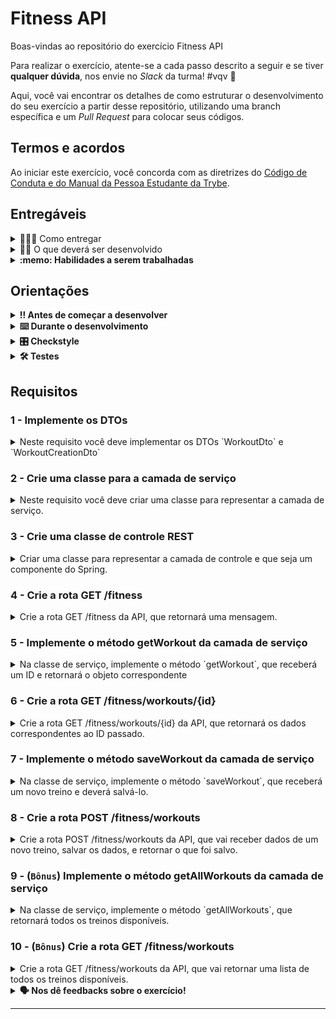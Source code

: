 # Fitness API

Boas-vindas ao repositório do exercício Fitness API

Para realizar o exercício, atente-se a cada passo descrito a seguir e se tiver **qualquer dúvida**, nos envie no _Slack_ da turma! #vqv 🚀

Aqui, você vai encontrar os detalhes de como estruturar o desenvolvimento do seu exercício a partir desse repositório, utilizando uma branch específica e um _Pull Request_ para colocar seus códigos.

## Termos e acordos
Ao iniciar este exercício, você concorda com as diretrizes do [Código de Conduta e do Manual da Pessoa Estudante da Trybe](https://app.betrybe.com/learn/student-manual/codigo-de-conduta-da-pessoa-estudante).

## Entregáveis

<details>
  <summary>🤷🏽‍♀️ Como entregar</summary><br />

Para entregar o seu exercício, você deverá criar um _Pull Request_ neste repositório.

Lembre-se que você pode consultar nosso conteúdo sobre [Git & GitHub](https://app.betrybe.com/learn/course/5e938f69-6e32-43b3-9685-c936530fd326/module/fc998c60-386e-46bc-83ca-4269beb17e17/section/fe827a71-3222-4b4d-a66f-ed98e09961af/day/1a530297-e176-4c79-8ed9-291ae2950540/lesson/2b2edce7-9c49-4907-92a2-aa571f823b79) e nosso [Blog - Git & GitHub](https://blog.betrybe.com/tecnologia/git-e-github/) sempre que precisar!
</details>

<details>
  <summary>👨‍💻 O que deverá ser desenvolvido</summary><br />

Neste projeto você deverá implementar uma API para gerenciar exercícios físicos.

Você deve implementar a API REST utilizando o Spring e aplicando os conceitos que aprendeu, incluindo camada de serviço, DTOs, record e as anotações para mapeamento de rotas.

</details>

<details>
  <summary><strong>:memo: Habilidades a serem trabalhadas</strong></summary>

Neste exercício, verificamos se você é capaz de:

- Compreender os princípios e conceitos fundamentais do desenvolvimento de APIs RESTful utilizando o Spring Framework;
- Projetar e configurar mapeamentos de rotas para diferentes operações HTTP, como GET, POST, PUT e DELETE

</details>

## Orientações

<details>

   <summary><strong>‼ Antes de começar a desenvolver </strong></summary>

1. Clone o repositório

- Use o comando: `git clone <url do repositório>`
- Entre na pasta do repositório que você acabou de clonar:
    - `cd <nome do repositório>`

2. Instale as dependências

    - `mvn install`  

3. Crie uma branch a partir da branch `main`

- Verifique que você está na branch `main`
    - Exemplo: `git branch`
- Se você não estiver, mude para a branch `main`
    - Exemplo: `git checkout main`
- Agora, crie uma branch à qual você vai submeter os `commits` do seu exercício:
    - Você deve criar uma branch no seguinte formato: `nome-sobrenome-nome-do-exercício`;
    - Exemplo: `git checkout -b maria-soares-lessons-learned`

4. Crie na raiz do exercício os arquivos que você precisará desenvolver:

- Verifique que você está na raiz do exercício:
    - Exemplo: `pwd` -> o retorno vai ser algo tipo _/Users/maria/code/**sd-0x-project-lessons-learned**_
- Crie os arquivos index.html e style.css:
    - Exemplo: `touch index.html style.css`

5. Adicione as mudanças ao _stage_ do Git e faça um `commit`

- Verifique que as mudanças ainda não estão no _stage_:
    - Exemplo: `git status` (devem aparecer listados os novos arquivos em vermelho)
- Adicione o novo arquivo ao _stage_ do Git:
    - Exemplo:
        - `git add .` (adicionando todas as mudanças - _que estavam em vermelho_ - ao stage do Git)
        - `git status` (devem aparecer listados os arquivos em verde)
- Faça o `commit` inicial:
    - Exemplo:
        - `git commit -m 'iniciando o exercício. VAMOS COM TUDO :rocket:'` (fazendo o primeiro commit)
        - `git status` (deve aparecer uma mensagem tipo _nothing to commit_ )

6. Adicione a sua branch com o novo `commit` ao repositório remoto

- Usando o exemplo anterior: `git push -u origin maria-soares-lessons-learned`

7. Crie um novo `Pull Request` _(PR)_

- Vá até a página de _Pull Requests_ do [repositório no GitHub](https://github.com/tryber/sd-0x-project-lessons-learned/pulls)
    - Clique no botão verde _"New pull request"_
    - Clique na caixa de seleção _"Compare"_ e escolha a sua branch **com atenção**
- Coloque um título para o seu _Pull Request_
    - Exemplo: _"Cria tela de busca"_
- Clique no botão verde _"Create pull request"_

- Adicione uma descrição para o _Pull Request_, um título nítido que o identifique, e clique no botão verde _"Create pull request"_

 <img width="1335" alt="Exemplo de pull request" src="https://user-images.githubusercontent.com/42356399/166255109-b95e6eb4-2503-45e5-8fb3-cf7caa0436e5.png">

- Volte até a [página de _Pull Requests_ do repositório](https://github.com/tryber/sd-0x-project-lessons-learned/pulls) e confira que o seu _Pull Request_ está criado

</details>

<details>

<summary><strong>⌨️ Durante o desenvolvimento</strong></summary>

Faça `commits` das alterações que você fizer no código regularmente, pois assim você garante visibilidade para o time da Trybe e treina essa prática para o mercado de trabalho :) ;

- Lembre-se de sempre após um (ou alguns) `commits` atualizar o repositório remoto;
- Os comandos que você utilizará com mais frequência são:
    - `git status` _(para verificar o que está em vermelho - fora do stage - e o que está em verde - no stage)_;
    - `git add` _(para adicionar arquivos ao stage do Git)_;
    - `git commit` _(para criar um commit com os arquivos que estão no stage do Git)_;
    - `git push -u origin nome-da-branch` _(para enviar o commit para o repositório remoto na primeira vez que fizer o `push` de uma nova branch)_;
    - `git push` _(para enviar o commit para o repositório remoto após o passo anterior)_.

</details>

<details>
<summary><strong>🎛 Checkstyle</strong></summary>

Para garantir a qualidade do código, vamos utilizar neste exercício o `Checkstyle`. Assim o código estará alinhado com as boas práticas de desenvolvimento, sendo mais legível e de fácil manutenção! Para poder rodar o `Checkstyle` certifique-se de ter executado o comando `mvn install` dentro do repositório.

Para rodá-los localmente no repositório, execute os comandos abaixo:

```bash
mvn checkstyle:check
```

Se a análise do `Checkstyle` encontrar problemas no seu código, tais problemas serão mostrados no seu terminal. Se não houver problema no seu código, nada será impresso no seu terminal.

Você pode também instalar o plugin do `Checkstyle` na sua `IDE`. Para isso, volte na primeira seção do conteúdo.

⚠️ **PULL REQUESTS COM ISSUES NO `Checkstyle` NÃO SERÃO AVALIADAS. ATENTE-SE PARA RESOLVÊ-LAS ANTES DE FINALIZAR O DESENVOLVIMENTO!** ⚠️

</details>

<details>
<summary><strong>🛠 Testes</strong></summary>

Para executar todos os testes basta rodar o comando:
```bash
mvn test
```

Para executar apenas uma classe de testes:
```bash
mvn test -Dtest="TestClassName"
```

</details>

## Requisitos

### 1 - Implemente os DTOs

<details>
  <summary>Neste requisito você deve implementar os DTOs `WorkoutDto` e `WorkoutCreationDto`</summary><br />

Os atributos dos DTOs deverão seguir a mesma nomenclatura e tipos de atributos já definidos no modelo `Workout`, classe já disponibilizada com o projeto.

Os DTOs devem seguir os seguintes critérios:
 - Devem ser implementados no pacote `com.betrybe.fitness.dto`;
 - Devem ser implementados utilizando a funcionalidade `record` do Java;
 - Devem ser diferenciados do modelo original da seguinte maneira:
   - `WorkoutDto` não deve ter o atributo `secretTechnique`;
   - `WorkoutCreationDto` não deve ter o atributo `id`.

</details>

### 2 - Crie uma classe para a camada de serviço

<details>
  <summary>Neste requisito você deve criar uma classe para representar a camada de serviço.</summary><br />

A classe da camada de serviço:
- Deve implementar a interface `com.betrybe.fitness.service.FitnessServiceInterface`;
    - Aqui basta a criação dos métodos, a implementação deles será feita em outros requisitos;
- Pode ter qualquer nome, mas sugerimos `FitnessService`;
- Deve ser marcada como um componente Spring, especificamente com a anotação para camada de serviço;
    - Isso quer dizer que a classe deverá funcionar como um bean, para ser injetado automaticamente pelo Spring onde for necessário;
- Deve receber, **por injeção de dependência** do Spring, um bean do tipo `FakeFitnessDatabase` (veja abaixo).

O projeto já disponibiliza um componente chamado `com.betrybe.fitness.database.FakeFitnessDatabase`, que representa um banco de dados falso (ele carrega dados de um arquivo). Neste requisito, você apenas precisa receber esse componente por injeção de dependência, ainda não há necessidade de utilizá-lo. Ele será usado em outros requisitos, durante a implementação dos métodos da classe criada aqui.

</details>

### 3 - Crie uma classe de controle REST

<details>
  <summary>Criar uma classe para representar a camada de controle e que seja um componente do Spring.</summary><br />

A classe da camada de controle:
- Deve implementar a interface `com.betrybe.fitness.controller.FitnessControllerInterface`;
- Pode ter qualquer nome, mas sugerimos `FitnessController`;
- Deve ser marcada como um componente Spring, especificamente com a anotação de controle REST;
    - Isso quer dizer que a classe deverá funcionar como um bean, para ser injetado automaticamente pelo Spring onde for necessário;
- Deve ter como mapeamento principal a rota `/fitness`;
  - Cuidado para não incluir uma barra final indevida nos seus mapeamentos;
- Deve receber, **por injeção de dependência** do Spring, o bean definido no requisito anterior, que implementa `FitnessServiceInterface`.

</details>

### 4 - Crie a rota GET /fitness

<details>
  <summary>Crie a rota GET /fitness da API, que retornará uma mensagem.</summary><br />

A rota GET `/fitness` da sua aplicação deve retornar apenas a seguinte mensagem: `Boas vindas à API de Fitness!`.

</details>

### 5 - Implemente o método getWorkout da camada de serviço

<details>
  <summary>Na classe de serviço, implemente o método `getWorkout`, que receberá um ID e retornará o objeto correspondente</summary><br />

Para implementar este requisito, você deverá utilizar o bean do tipo `FakeFitnessDatabase`, que está recebendo na classe.

O método `getWorkout` a ser implementado aqui deve:

- Receber um ID
- Fazer a busca pelo objeto do tipo `Workout` no banco de dados falso (`FakeFitnessDatabase`)
- Criar um objeto do tipo `WorkoutDto` correspondente ao resultado encontrado;
  - Você pode fazer a conversão entre o modelo e o DTO manualmente, ou então implementar um método para isso.

**_Importante_**: note que o retorno do método `getWorkout` da classe `FakeFitnessDatabase` não é `Workout`, mas sim `Optional<Workout>`. Caso não exista um objeto com o ID passado, o método irá retornar um objeto `Optional` indicando que ele está vazio. Você deve fazer o mesmo no método da sua camada de serviço. 

Não se preocupe se você ainda não conhece o `Optional`, veremos mais sobre ele depois. Por enquanto, basta saber que ele representa uma resposta que pode ou não existir. 

Para verificar se o objeto retornado está vazio, você pode utilizar o método `isEmpty()`, respectivamente. Caso esteja presente, você pode recuperar o objeto `Workout` utilizando o método `get()`. Da mesma forma, você pode criar um objeto `Optional` utilizando os métodos `of()` (contendo algo) e `empty()`.

Veja um exemplo de uso:

```java
Optional<String> myOptional;

// Cria um Optional a partir de uma string
myOptional = Optional.of("Uma string");

myOptional.isEmpty()  // Retorna false
myOptional.get()  // Retorna o objeto original (neste caso, a string)

// Agora substitui por um Optional vazio
myOptional = Optional.empty();

myOptional.isEmpty()  // Retorna true
```

Utilize esses métodos para tratar a resposta que irá receber do "banco de dados" e para gerar o retorno correto da sua implementação.

</details>

### 6 - Crie a rota GET /fitness/workouts/{id}

<details>
  <summary>Crie a rota GET /fitness/workouts/{id} da API, que retornará os dados correspondentes ao ID passado.</summary><br />

A rota GET `/fitness/workouts/{id}` da sua aplicação deve:
- Receber um ID através de uma variável de caminho `id`
- Fazer uma busca pelo treino (workout) correspondente ao ID, utilizando o bean de serviço
- Caso não exista um treino com o ID indicado, a rota deve retornar o status code `404` ("not found").
- Caso o treino exista, ele deve ser retornado juntamente com o status code `200` ("ok")

Dicas:
- Utilize a classe `ResponseEntity` para controlar o retorno da rota;
- Utilize o que aprendeu sobre `Optional` no requisito anterior para fazer a verificação.

</details>

### 7 - Implemente o método saveWorkout da camada de serviço

<details>
  <summary>Na classe de serviço, implemente o método `saveWorkout`, que receberá um novo treino e deverá salvá-lo.</summary><br />

Para implementar este requisito, você deverá utilizar o bean do tipo `FakeFitnessDatabase`, que está recebendo na classe.

O método `saveWorkout` a ser implementado aqui deve:

- Receber um objeto do tipo `WorkoutCreationDto`
- Salvar o objeto no banco de dados falso;
  - Note que o método `saveWorkout` do `FakeFitnessDatabase` retorna um novo objeto;
- Retornar um objeto do tipo `WorkoutDto` correspondente ao que o banco de dados retornou.

</details>


### 8 - Crie a rota POST /fitness/workouts

<details>
  <summary>Crie a rota POST /fitness/workouts da API, que vai receber dados de um novo treino, salvar os dados, e retornar o que foi salvo.</summary><br />

A rota POST `/fitness/workouts` da sua aplicação deve:
- Receber dados pelo corpo da requisição, correspondente ao tipo `WorkoutCreationDto`
- Salvar o novo treino utilizando o bean de serviço;
- Retornar o novo objeto que foi salvo, utilizando o status code `201` ("created").

</details>

### 9 - (`Bônus`) Implemente o método getAllWorkouts da camada de serviço

<details>
  <summary>Na classe de serviço, implemente o método `getAllWorkouts`, que retornará todos os treinos disponíveis.</summary><br />

O método `getAllWorkouts` a ser implementado aqui deve:

- Utilizar o banco de dados falso para pegar uma lista com todos os treinos disponíveis;
- Gerar uma lista nova contendo objetos do tipo `WorkoutDto` correspondentes aos objetos do tipo `Workout` retornados pelo banco.

Você pode fazer a conversão da forma que preferir, por exemplo utilizando um `for`. Mas se quiser, também há formas de programação funcional que podem ser utilizadas, inclusive dos chamados `streams` do Java (aprenderemos mais sobre eles depois).

</details>

### 10 - (`Bônus`) Crie a rota GET /fitness/workouts

<details>
  <summary>Crie a rota GET /fitness/workouts da API, que vai retornar uma lista de todos os treinos disponíveis.</summary><br />

A rota GET `/fitness/workouts` da sua aplicação deve:
- Retornar todos os treinos disponíveis, utilizando o bean de serviço

</details>

<details>
<summary><strong> 🗣 Nos dê feedbacks sobre o exercício!</strong></summary>

Ao finalizar e submeter o exercício, não se esqueça de avaliar sua experiência preenchendo o [formulário](https://be-trybe.typeform.com/to/ZTeR4IbH#cohort_hidden=CH1&template=betrybe/java-0x-exercicio-fitness-api).
**Leva menos de 3 minutos!**

</details>

---

<!-- mdi versão 1.0 exercício como projeto ⚠️ não exclua esse comentário -->